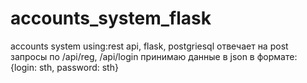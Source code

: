 # accounts_system_flask
accounts system using:rest api, flask, postgriesql
отвечает на post запросы по /api/reg, /api/login 
принимаю данные в json в формате:
{login: sth, password: sth}
